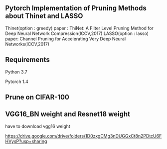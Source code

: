 ## Pytorch Implementation of Pruning Methods about Thinet and LASSO
Thinet(option : greedy) paper : ThiNet: A Filter Level Pruning Method for Deep Neural Network Compression(ICCV,2017)
LASSO(option : lasso) paper: Channel Pruning for Accelerating Very Deep Neural Networks(ICCV,2017)


## Requirements
Python 3.7

Pytorch 1.4

## Prune on CIFAR-100

## VGG16_BN weight and Resnet18 weight
have to download vgg16 weight 

https://drive.google.com/drive/folders/1D0zxgCMg3nDUGGxCt8n2PDtcU6FHVysP?usp=sharing

